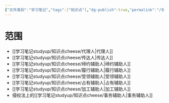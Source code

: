 ```yaml
---
{"文件类别":"学习笔记","tags":["知识点"],"dg-publish":true,"permalink":"/学习笔记studyup/知识点cheese/辅助人/","dgPassFrontmatter":true,"noteIcon":"","created":"2024-07-30T11:00:52.391+08:00","updated":"2024-10-14T09:52:10.098+08:00"}
---
```


# 范围
- [[学习笔记studyup/知识点cheese/代理人\|代理人]]
- [[学习笔记studyup/知识点cheese/传达人\|传达人]]
- [[学习笔记studyup/知识点cheese/缔约辅助人\|缔约辅助人]]
- [[学习笔记studyup/知识点cheese/履行辅助人\|履行辅助人]]
- [[学习笔记studyup/知识点cheese/受领辅助人\|受领辅助人]]
- [[学习笔记studyup/知识点cheese/占有辅助人\|占有辅助人]]
- [[学习笔记studyup/知识点cheese/加工辅助人\|加工辅助人]]
- 侵权法上的[[学习笔记studyup/知识点cheese/事务辅助人\|事务辅助人]]
